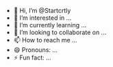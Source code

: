 - 👋 Hi, I’m @Startcrtly
- 👀 I’m interested in ...
- 🌱 I’m currently learning ...
- 💞️ I’m looking to collaborate on ...
- 📫 How to reach me ...
- 😄 Pronouns: ...
- ⚡ Fun fact: ...

<!---
Startcrtly/Startcrtly is a ✨ special ✨ repository because its `README.md` (this file) appears on your GitHub profile.
You can click the Preview link to take a look at your changes.
--->
